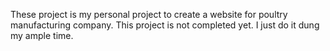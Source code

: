 These project is my personal project to create a website for poultry manufacturing company. This project is not completed yet. I just do it dung my ample time.
